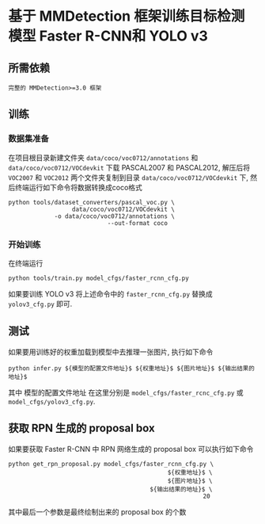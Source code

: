 # 基于 MMDetection 框架训练目标检测模型 Faster R-CNN和 YOLO v3

## 所需依赖
```
完整的 MMDetection>=3.0 框架
```

## 训练

### 数据集准备

在项目根目录新建文件夹 ```data/coco/voc0712/annotations``` 和 ```data/coco/voc0712/VOCdevkit``` 下载 PASCAL2007 和 PASCAL2012, 解压后将 ```VOC2007``` 和 ```VOC2012``` 两个文件夹复制到目录 ```data/coco/voc0712/VOCdevkit``` 下, 然后终端运行如下命令将数据转换成coco格式
```
python tools/dataset_converters/pascal_voc.py \
                  data/coco/voc0712/VOCdevkit \
             -o data/coco/voc0712/annotations \
                            --out-format coco
```

### 开始训练

在终端运行

```
python tools/train.py model_cfgs/faster_rcnn_cfg.py
```

如果要训练 YOLO v3 将上述命令中的 ```faster_rcnn_cfg.py``` 替换成 ```yolov3_cfg.py``` 即可.

## 测试

如果要用训练好的权重加载到模型中去推理一张图片, 执行如下命令
```
python infer.py ${模型的配置文件地址}$ ${权重地址}$ ${图片地址}$ ${输出结果的地址}$
```
其中 模型的配置文件地址 在这里分别是 ```model_cfgs/faster_rcnc_cfg.py``` 或 ```model_cfgs/yolov3_cfg.py```.

## 获取 RPN 生成的 proposal box

如果要获取 Faster R-CNN 中 RPN 网络生成的 proposal box 可以执行如下命令
```
python get_rpn_proposal.py model_cfgs/faster_rcnn_cfg.py \
                                             ${权重地址}$ \
                                             ${图片地址}$ \
                                        ${输出结果的地址}$ \
                                                       20 
```

其中最后一个参数是最终绘制出来的 proposal box 的个数

